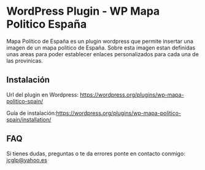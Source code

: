 WordPress Plugin -  WP Mapa Politico España
===========================================

Mapa Político de España es un plugin wordpress que permite insertar 
una imagen de un mapa politico de España. Sobre esta imagen estan 
definidas unas areas para poder establecer enlaces personalizados
para cada una de las provinicas.

Instalación
----------

Url del plugin en Wordpress: https://wordpress.org/plugins/wp-mapa-politico-spain/

Guía de instalación:https://wordpress.org/plugins/wp-mapa-politico-spain/installation/



FAQ
----------
Si tienes dudas, preguntas o te da errores ponte en contacto conmigo: jcglp@yahoo.es